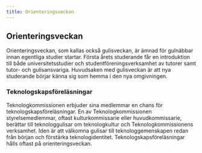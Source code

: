 ```yaml
---
title: Orienteringsveckan
---
```

## Orienteringsveckan

Orienteringsveckan, som kallas också gulisveckan, är ämnad för gulnäbbar innan egentliga studier startar. Första årets studerande får en introduktion till både universitetsstudier och studentföreningsverksamhet av tutorer samt tutor- och gulisansvariga. Huvudsaken med gulisveckan är att nya studerande börjar känna sig som hemma i den nya omgivningen.

### Teknologskapsföreläsningar

Teknologkommissionen erbjuder sina medlemmar en chans för teknologskapsföreläsningar. En av Teknologkommissionen styrelsemedlemmar, oftast kulturkommissarie eller huvudkommissarie, berättar till teknologgulisar om teknologkultur och Teknologkommissionens verksamhet. Iden är att välkomna gulisar till teknologgemenskapen redan från början och förstärka teknologidentitet. Teknologskapsföreläsningar hålls oftast på orienteringsveckan.
